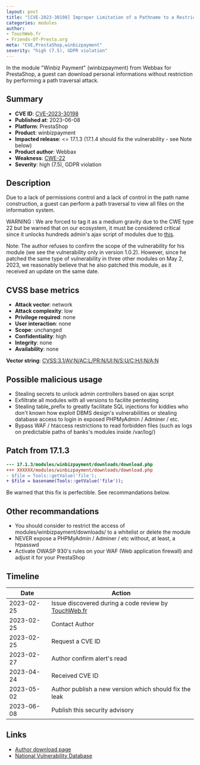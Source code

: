 ```yaml
---
layout: post
title: "[CVE-2023-30198] Improper Limitation of a Pathname to a Restricted Directory in Webbax - Winbiz Payment module for PrestaShop"
categories: modules
author:
- TouchWeb.fr
- Friends-Of-Presta.org
meta: "CVE,PrestaShop,winbizpayment"
severity: "high (7.5), GDPR violation"
---
```


In the module "Winbiz Payment" (winbizpayment) from Webbax for PrestaShop, a guest can download personal informations without restriction by performing a path traversal attack.

## Summary

* **CVE ID**: [CVE-2023-30198](https://cve.mitre.org/cgi-bin/cvename.cgi?name=CVE-2023-30198)
* **Published at**: 2023-06-08
* **Platform**: PrestaShop
* **Product**: winbizpayment
* **Impacted release**: <= 17.1.3 (17.1.4 should fix the vulnerability - see Note below)
* **Product author**: Webbax
* **Weakness**: [CWE-22](https://cwe.mitre.org/data/definitions/22.html)
* **Severity**: high (7.5), GDPR violation

## Description

Due to a lack of permissions control and a lack of control in the path name construction, a guest can perform a path traversal to view all files on the information system.

WARNING : We are forced to tag it as a medium gravity due to the CWE type 22 but be warned that on our ecosystem, it must be considered critical since it unlocks hundreds admin's ajax script of modules due to [this](https://github.com/PrestaShop/PrestaShop/blob/6c05518b807d014ee8edb811041e3de232520c28/classes/Tools.php#L1247).

Note: The author refuses to confirm the scope of the vulnerability for his module (we see the vulnerability only in version 1.0.2). However, since he patched the same type of vulnerability in three other modules on May 2, 2023, we reasonably believe that he also patched this module, as it received an update on the same date.

## CVSS base metrics

* **Attack vector**: network
* **Attack complexity**: low
* **Privilege required**: none
* **User interaction**: none
* **Scope**: unchanged
* **Confidentiality**: high
* **Integrity**: none
* **Availability**: none

**Vector string**: [CVSS:3.1/AV:N/AC:L/PR:N/UI:N/S:U/C:H/I:N/A:N](https://nvd.nist.gov/vuln-metrics/cvss/v3-calculator?vector=AV:N/AC:L/PR:N/UI:N/S:U/C:H/I:N/A:N)

## Possible malicious usage

* Stealing secrets to unlock admin controllers based on ajax script
* Exfiltrate all modules with all versions to facilite pentesting
* Stealing table_prefix to greatly facilitate SQL injections for kiddies who don't known how exploit DBMS design's vulnerabilities or stealing database access to login in exposed PHPMyAdmin / Adminer / etc.
* Bypass WAF / htaccess restrictions to read forbidden files (such as logs on predictable paths of banks's modules inside /var/log/)


## Patch from 17.1.3

```diff
--- 17.1.3/modules/winbizpayment/downloads/download.php
+++ XXXXXX/modules/winbizpayment/downloads/download.php
- $file = Tools::getValue('file');
+ $file = basename(Tools::getValue('file'));
```

Be warned that this fix is perfectible. See recommandations below.

## Other recommandations

* You should consider to restrict the access of modules/winbizpayment/downloads/ to a whitelist or delete the module
* NEVER expose a PHPMyAdmin / Adminer / etc without, at least, a htpasswd
* Activate OWASP 930's rules on your WAF (Web application firewall) and adjust it for your PrestaShop

## Timeline

| Date | Action |
|--|--|
| 2023-02-25 | Issue discovered during a code review by [TouchWeb.fr](https://www.touchweb.fr) |
| 2023-02-25 | Contact Author |
| 2023-02-25 | Request a CVE ID |
| 2023-02-27 | Author confirm alert's read |
| 2023-04-24 | Received CVE ID |
| 2023-05-02 | Author publish a new version which should fix the leak |
| 2023-06-08 | Publish this security advisory |

## Links

* [Author download page](https://shop.webbax.ch/modules-pour-winbiz/136-module-prestashop-winbiz-payment.html)
* [National Vulnerability Database](https://nvd.nist.gov/vuln/detail/CVE-2023-30198)
